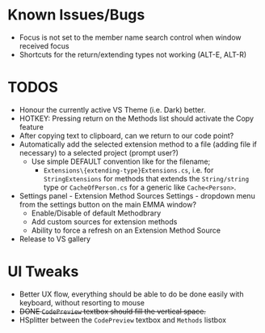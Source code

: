 # Known Issues/Bugs

* Focus is not set to the member name search control when window received focus
* Shortcuts for the return/extending types not working (ALT-E, ALT-R)

# TODOS

* Honour the currently active VS Theme (i.e. Dark) better.
* HOTKEY: Pressing return on the Methods list should activate the Copy feature
* After copying text to clipboard, can we return to our code point?
* Automatically add the selected extension method to a file (adding file if necessary) to a selected project (prompt user?)
	*	Use simple DEFAULT convention like for the filename;
		* `Extensions\{extending-type}Extensions.cs`, i.e. for `StringExtensions` for methods that extends 
		the `String/string` type or `CacheOfPerson.cs` for a generic like `Cache<Person>`.
* Settings panel - Extension Method Sources
Settings - dropdown menu from the settings button on the main EMMA window?
	*	Enable/Disable of default Methodbrary
	*	Add custom sources for extension methods
	*	Ability to force a refresh on an Extension Method Source
* Release to VS gallery

# UI Tweaks

* Better UX flow, everything should be able to do be done easily with keyboard, without resorting to mouse
* ~~DONE `CodePreview` textbox should fill the vertical space.~~
* HSplitter between the `CodePreview` textbox and `Methods` listbox


